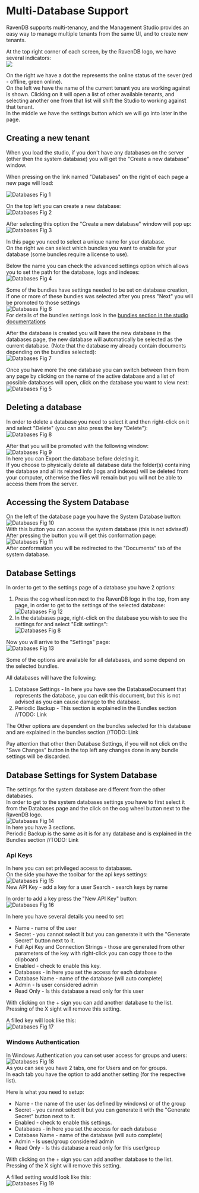 # Multi-Database Support

RavenDB supports multi-tenancy, and the Management Studio provides an easy way to manage multiple tenants from the same UI, and to create new tenants.

At the top right corner of each screen, by the RavenDB logo, we have several indicators:  
![](Images/studio_base_2.PNG)  

On the right we have a dot the represents the online status of the sever (red - offline, green online).  
On the left we have the name of the current tenant you are working against is shown. Clicking on it will open a list of other available tenants, and selecting another one from that list will shift the Studio to working against that tenant.  
In the middle we have the settings button which we will go into later in the page.

## Creating a new tenant
When you load the studio, if you don't have any databases on the server (other then the system database) you will get the "Create a new database" window.

When pressing on the link named "Databases" on the right of each page a new page will load:

![Databases Fig 1](Images/studio_databases_1.PNG)

On the top left you can create a new database:  
![Databases Fig 2](Images/studio_databases_2.PNG)

After selecting this option the "Create a new database" window will pop up:  
![Databases Fig 3](Images/studio_databases_3.PNG)

In this page you need to select a unique name for your database.  
On the right we can select which bundles you want to enable for your database (some bundles require a license to use). 

Below the name you can check the advanced settings option which allows you to set the path for the database, logs and indexes:  
![Databases Fig 4](Images/studio_databases_4.PNG)  

Some of the bundles have settings needed to be set on database creation, if one or more of these bundles was selected after you press "Next" you will be promoted to those settings  
![Databases Fig 6](Images/studio_databases_6.PNG)  
For details of the bundles settings look in the [bundles section in the studio documentations](../Bundles)

After the database is created you will have the new database in the databases page, the new database will automatically be selected as the current database. (Note that the database my already contain documents depending on the bundles selected):  
![Databases Fig 7](Images/studio_databases_7.PNG)  

Once you have more the one database you can switch between them from any page by clicking on the name of the active database and a list of possible databases will open, click on the database you want to view next:  
![Databases Fig 5](Images/studio_databases_5.PNG)  

## Deleting a database
In order to delete a database you need to select it and then right-click on it and select "Delete" (you can also press the key "Delete"):  
![Databases Fig 8](Images/studio_databases_8.PNG)  

After that you will be promoted with the following window:  
![Databases Fig 9](Images/studio_databases_9.PNG)  
In here you can Export the database before deleting it.  
If you choose to physically delete all database data the folder(s) containing the database and all its related info (logs and indexes) will be deleted from your computer, otherwise the files will remain but you will not be able to access them from the server.

## Accessing the System Database
On the left of the database page you have the System Database button:  
![Databases Fig 10](Images/studio_databases_10.PNG)  
With this button you can access the system database (this is not advised!)  
After pressing the button you will get this conformation page:  
![Databases Fig 11](Images/studio_databases_11.PNG)  
After conformation you will be redirected to the "Documents" tab of the system database.  

## Database Settings
In order to get to the settings page of a database you have 2 options:  
1) Press the cog wheel icon next to the RavenDB logo in the top, from any page, in order to get to the settings of the selected database:  
![Databases Fig 12](Images/studio_databases_12.PNG)  
2) In the databases page, right-click on the database you wish to see the settings for and select "Edit settings":  
![Databases Fig 8](Images/studio_databases_8.PNG)  

Now you will arrive to the "Settings" page:  
![Databases Fig 13](Images/studio_databases_13.PNG) 

Some of the options are available for all databases, and some depend on the selected bundles.  

All databases will have the following:
1) Database Settings - In here you have see the DatabaseDocument that represents the database, you can edit this document, but this is not advised as you can cause damage to the database.
2) Periodic Backup - This section is explained in the Bundles section //TODO: Link

The Other options are dependent on the bundles selected for this database and are explained in the bundles section //TODO: Link

Pay attention that other then Database Settings, if you will not click on the "Save Changes" button in the top left any changes done in any bundle settings will be discarded.

## Database Settings for System Database  
The settings for the system database are different from the other databases.  
In order to get to the system databases settings you have to first select it from the Databases page and the click on the cog wheel button next to the RavenDB logo.  
![Databases Fig 14](Images/studio_databases_14.PNG)  
In here you have 3 sections.  
Periodic Backup is the same as it is for any database and is explained in the Bundles section //TODO: Link  

### Api Keys
In here you can set privileged access to databases.  
On the side you have the toolbar for the api keys settings:  
![Databases Fig 15](Images/studio_databases_15.PNG)  
New API Key - add a key for a user
Search - search keys by name

In order to add a key press the "New API Key" button:  
![Databases Fig 16](Images/studio_databases_16.PNG)  

In here you have several details you need to set:  

- Name - name of the user
- Secret - you cannot select it but you can generate it with the "Generate Secret" button next to it.
- Full Api Key and Connection Strings - those are generated from other parameters of the key with right-click you can copy those to the clipboard
- Enabled - check to enable this key.
- Databases - in here you set the access for each database
 - Database Name - name of the database (will auto complete)
 - Admin - Is user considered admin
 - Read Only - Is this database a read only for this user

With clicking on the + sign you can add another database to the list.  
Pressing of the X sight will remove this setting.  

A filled key will look like this:  
![Databases Fig 17](Images/studio_databases_17.PNG)  

### Windows Authentication
In Windows Authentication you can set user access for groups and users:  
![Databases Fig 18](Images/studio_databases_18.PNG)  
As you can see you have 2 tabs, one for Users and on for groups.  
In each tab you have the option to add another setting (for the respective list).  

Here is what you need to setup:  

- Name - the name of the user (as defined by windows) or of the group
- Secret - you cannot select it but you can generate it with the "Generate Secret" button next to it.
- Enabled - check to enable this settings.
- Databases - in here you set the access for each database
 - Database Name - name of the database (will auto complete)
 - Admin - Is user/group considered admin
 - Read Only - Is this database a read only for this user/group

With clicking on the + sign you can add another database to the list.  
Pressing of the X sight will remove this setting.  

A filled setting would look like this:  
![Databases Fig 19](Images/studio_databases_19.PNG)  